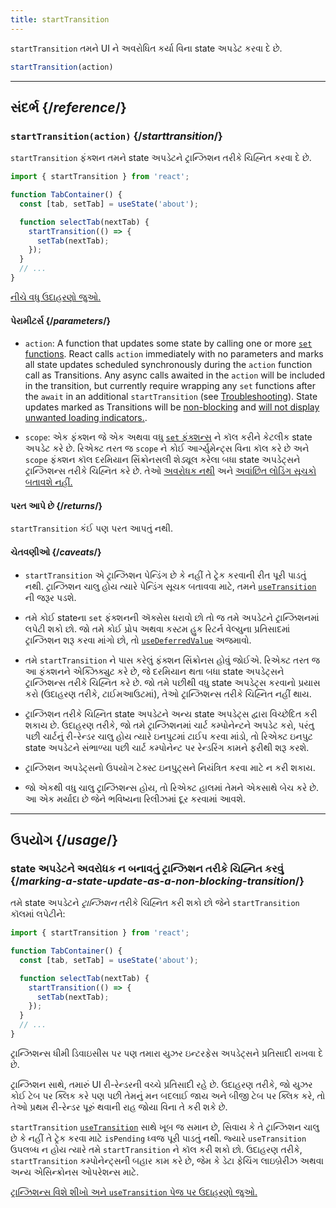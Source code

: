 ```yaml
---
title: startTransition
---
```


<Intro>

`startTransition` તમને UI ને અવરોધિત કર્યા વિના state અપડેટ કરવા દે છે.

```js
startTransition(action)
```

</Intro>

<InlineToc />

---

## સંદર્ભ {/*reference*/}

### `startTransition(action)` {/*starttransition*/}

`startTransition` ફંક્શન તમને state અપડેટને ટ્રાન્ઝિશન તરીકે ચિહ્નિત કરવા દે છે.

```js {7,9}
import { startTransition } from 'react';

function TabContainer() {
  const [tab, setTab] = useState('about');

  function selectTab(nextTab) {
    startTransition(() => {
      setTab(nextTab);
    });
  }
  // ...
}
```

[નીચે વધુ ઉદાહરણો જુઓ.](#usage)

#### પેરામીટર્સ {/*parameters*/}


* `action`: A function that updates some state by calling one or more [`set` functions](/reference/react/useState#setstate). React calls `action` immediately with no parameters and marks all state updates scheduled synchronously during the `action` function call as Transitions. Any async calls awaited in the `action` will be included in the transition, but currently require wrapping any `set` functions after the `await` in an additional `startTransition` (see [Troubleshooting](/reference/react/useTransition#react-doesnt-treat-my-state-update-after-await-as-a-transition)). State updates marked as Transitions will be [non-blocking](#marking-a-state-update-as-a-non-blocking-transition) and [will not display unwanted loading indicators.](/reference/react/useTransition#preventing-unwanted-loading-indicators).

* `scope`: એક ફંક્શન જે એક અથવા વધુ [`set` ફંક્શન્સ](/reference/react/useState#setstate) ને કૉલ કરીને કેટલીક state અપડેટ કરે છે. રિએક્ટ તરત જ `scope` ને કોઈ આર્ગ્યુમેન્ટ્સ વિના કૉલ કરે છે અને `scope` ફંક્શન કૉલ દરમિયાન સિંક્રોનસલી શેડ્યૂલ કરેલા બધા state અપડેટ્સને ટ્રાન્ઝિશન્સ તરીકે ચિહ્નિત કરે છે. તેઓ [અવરોધક નથી](/reference/react/useTransition#marking-a-state-update-as-a-non-blocking-transition) અને [અવાંછિત લોડિંગ સૂચકો બતાવશે નહીં.](/reference/react/useTransition#preventing-unwanted-loading-indicators)


#### પરત આપે છે {/*returns*/}

`startTransition` કંઈ પણ પરત આપતું નથી.

#### ચેતવણીઓ {/*caveats*/}


* `startTransition` એ ટ્રાન્ઝિશન પેન્ડિંગ છે કે નહીં તે ટ્રેક કરવાની રીત પૂરી પાડતું નથી. ટ્રાન્ઝિશન ચાલુ હોય ત્યારે પેન્ડિંગ સૂચક બતાવવા માટે, તમને [`useTransition`](/reference/react/useTransition) ની જરૂર પડશે.

* તમે કોઈ stateના `set` ફંક્શનની ઍક્સેસ ધરાવો છો તો જ તમે અપડેટને ટ્રાન્ઝિશનમાં લપેટી શકો છો. જો તમે કોઈ પ્રોપ અથવા કસ્ટમ હુક રિટર્ન વેલ્યુના પ્રતિસાદમાં ટ્રાન્ઝિશન શરૂ કરવા માંગો છો, તો [`useDeferredValue`](/reference/react/useDeferredValue) અજમાવો.



* તમે `startTransition` ને પાસ કરેલું ફંક્શન સિંક્રોનસ હોવું જોઈએ. રિએક્ટ તરત જ આ ફંક્શનને એક્ઝિક્યુટ કરે છે, જે દરમિયાન થતા બધા state અપડેટ્સને ટ્રાન્ઝિશન્સ તરીકે ચિહ્નિત કરે છે. જો તમે પછીથી વધુ state અપડેટ્સ કરવાનો પ્રયાસ કરો (ઉદાહરણ તરીકે, ટાઈમઆઉટમાં), તેઓ ટ્રાન્ઝિશન્સ તરીકે ચિહ્નિત નહીં થાય.


* ટ્રાન્ઝિશન તરીકે ચિહ્નિત state અપડેટને અન્ય state અપડેટ્સ દ્વારા વિચ્છેદિત કરી શકાય છે. ઉદાહરણ તરીકે, જો તમે ટ્રાન્ઝિશનમાં ચાર્ટ કમ્પોનેન્ટને અપડેટ કરો, પરંતુ પછી ચાર્ટનું રી-રેન્ડર ચાલુ હોય ત્યારે ઇનપુટમાં ટાઈપ કરવા માંડો, તો રિએક્ટ ઇનપુટ state અપડેટને સંભાળ્યા પછી ચાર્ટ કમ્પોનેન્ટ પર રેન્ડરિંગ કામને ફરીથી શરૂ કરશે.

* ટ્રાન્ઝિશન અપડેટ્સનો ઉપયોગ ટેક્સ્ટ ઇનપુટ્સને નિયંત્રિત કરવા માટે ન કરી શકાય.


* જો એકથી વધુ ચાલુ ટ્રાન્ઝિશન્સ હોય, તો રિએક્ટ હાલમાં તેમને એકસાથે બેચ કરે છે. આ એક મર્યાદા છે જેને ભવિષ્યના રિલીઝમાં દૂર કરવામાં આવશે.


---

## ઉપયોગ {/*usage*/}

### state અપડેટને અવરોધક ન બનાવતું ટ્રાન્ઝિશન તરીકે ચિહ્નિત કરવું {/*marking-a-state-update-as-a-non-blocking-transition*/}

તમે state અપડેટને *ટ્રાન્ઝિશન* તરીકે ચિહ્નિત કરી શકો છો જેને `startTransition` કૉલમાં લપેટીને:

```js {7,9}
import { startTransition } from 'react';

function TabContainer() {
  const [tab, setTab] = useState('about');

  function selectTab(nextTab) {
    startTransition(() => {
      setTab(nextTab);
    });
  }
  // ...
}
```

ટ્રાન્ઝિશન્સ ધીમી ડિવાઇસીસ પર પણ તમારા યુઝર ઇન્ટરફેસ અપડેટ્સને પ્રતિસાદી રાખવા દે છે.

ટ્રાન્ઝિશન સાથે, તમારું UI રી-રેન્ડરની વચ્ચે પ્રતિસાદી રહે છે. ઉદાહરણ તરીકે, જો યુઝર કોઈ ટેબ પર ક્લિક કરે પણ પછી તેમનું મન બદલાઈ જાય અને બીજી ટેબ પર ક્લિક કરે, તો તેઓ પ્રથમ રી-રેન્ડર પૂરું થવાની રાહ જોયા વિના તે કરી શકે છે.

<Note>

`startTransition` [`useTransition`](/reference/react/useTransition) સાથે ખૂબ જ સમાન છે, સિવાય કે તે ટ્રાન્ઝિશન ચાલુ છે કે નહીં તે ટ્રેક કરવા માટે `isPending` ધ્વજ પૂરી પાડતું નથી. જ્યારે `useTransition` ઉપલબ્ધ ન હોય ત્યારે તમે `startTransition` ને કૉલ કરી શકો છો. ઉદાહરણ તરીકે, `startTransition` કમ્પોનેન્ટ્સની બહાર કામ કરે છે, જેમ કે ડેટા ફેચિંગ લાઇબ્રેરીઝ અથવા અન્ય એસિન્ક્રોનસ ઓપરેશન્સ માટે.

[ટ્રાન્ઝિશન્સ વિશે શીખો અને `useTransition` પેજ પર ઉદાહરણો જુઓ.](/reference/react/useTransition)

</Note>
